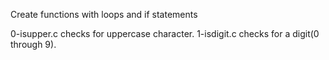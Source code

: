 Create functions with loops and if statements


0-isupper.c checks for uppercase character.
1-isdigit.c checks for a digit(0 through 9).
